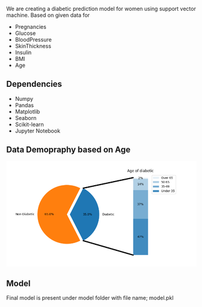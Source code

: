 We are creating a diabetic prediction model for women using support vector machine. Based on given data for 

* Pregnancies
* Glucose
* BloodPressure
* SkinThickness
* Insulin
* BMI
* Age

## Dependencies

* Numpy
* Pandas
* Matplotlib
* Seaborn
* Scikit-learn
* Jupyter Notebook

## Data Demopraphy based on Age

![demography image](https://raw.githubusercontent.com/madhavchopra99/diabetic_prediction/main/screenshots/data%20demography.png)

## Model

Final model is present under model folder with file name; model.pkl
